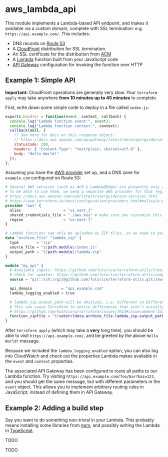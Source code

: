 # aws_lambda_api

This module implements a Lambda-based API endpoint, and makes it available via a custom domain, complete with SSL termination: e.g. `https://api.example.com/`. This includes:

- DNS records on [Route 53](https://aws.amazon.com/route53/)
- A [CloudFront](https://aws.amazon.com/cloudfront/) distribution for SSL termination
- An SSL certificate for the distribution from [ACM](https://aws.amazon.com/certificate-manager/)
- A [Lambda](https://aws.amazon.com/lambda/) function built from your JavaScript code
- [API Gateway](https://aws.amazon.com/api-gateway/) configuration for invoking the function over HTTP

## Example 1: Simple API

**Important:** CloudFront operations are generally very slow. Your `terraform apply` may take anywhere **from 10 minutes up to 45 minutes** to complete.

First, write down some simple code to deploy in a file called `index.js`:

```js
exports.handler = function(event, context, callback) {
  console.log("Lambda function event:", event);
  console.log("Lambda function context:", context);
  callback(null, {
    // See here for docs on this response object:
    // https://docs.aws.amazon.com/apigateway/latest/developerguide/set-up-lambda-proxy-integrations.html#api-gateway-simple-proxy-for-lambda-output-format
    statusCode: 200,
    headers: { "Content-Type": "text/plain; charset=utf-8" },
    body: "Hello World!"
  });
};
```

Assuming you have the [AWS provider](https://www.terraform.io/docs/providers/aws/index.html) set up, and a DNS zone for `example.com` configured on Route 53:

```tf
# Several AWS services (such as ACM & Lambda@Edge) are presently only available in the US East region.
# To be able to use them, we need a separate AWS provider for that region, which can be used with an alias.
# https://docs.aws.amazon.com/acm/latest/userguide/acm-services.html
# https://www.terraform.io/docs/configuration/providers.html#multiple-provider-instances
provider "aws" {
  alias                   = "us_east_1"
  shared_credentials_file = "./aws.key" # make sure you customize this to match your regular AWS provider config
  region                  = "us-east-1"
}

# Lambda functions can only be uploaded as ZIP files, so we need to package our JS file into one
data "archive_file" "lambda_zip" {
  type        = "zip"
  source_file = "${path.module}/index.js"
  output_path = "${path.module}/lambda.zip"
}

module "my_api" {
  # Available inputs: https://github.com/futurice/terraform-utils/tree/master/aws_lambda_api#inputs
  # Check for updates: https://github.com/futurice/terraform-utils/compare/v7.3...master
  source = "git::ssh://git@github.com/futurice/terraform-utils.git//aws_lambda_api?ref=v7.3"

  api_domain             = "api.example.com"
  lambda_logging_enabled = true

  # lambda_zip.output_path will be absolute, i.e. different on different machines.
  # This can cause Terraform to notice differences that aren't actually there, so let's convert it to a relative one.
  # https://github.com/hashicorp/terraform/issues/7613#issuecomment-332238441
  function_zipfile = "${substr(data.archive_file.lambda_zip.output_path, length(path.cwd) + 1, -1)}"
}
```

After `terraform apply` (which may take a **very** long time), you should be able to visit `https://api.example.com/`, and be greeted by the above `Hello World!` message.

Because we included the `lambda_logging_enabled` option, you can also log into CloudWatch and check out the properties Lambda makes available in the `event` and `context` properties.

The associated API Gateway has been configured to route all paths to our Lambda function. Try visiting `https://api.example.com/foo/bar?baz=123`, and you should get the same message, but with different parameters in the `event` object. This allows you to implement arbitrary routing rules in JavaScript, instead of defining them in API Gateway.

## Example 2: Adding a build step

Say you want to do something non-trivial in your Lambda. This probably means installing some libraries from [npm](https://www.npmjs.com/), and possibly writing the Lambda in [TypeScript](https://www.typescriptlang.org/).

TODO

<!-- terraform-docs:begin -->
TODO
<!-- terraform-docs:end -->
